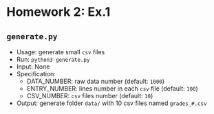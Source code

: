 # Homework 2: Ex.1

## `generate.py`
- Usage: generate small `csv` files
- Run: `python3 generate.py`
- Input: None
- Specification:
  - DATA_NUMBER: raw data number (default: `1000`)
  - ENTRY_NUMBER: lines number in each `csv` file (default: `100`)
  - CSV_NUMBER: `csv` files number (default: `10`)
- Output: generate folder `data/` with 10 csv files named `grades_#.csv`
